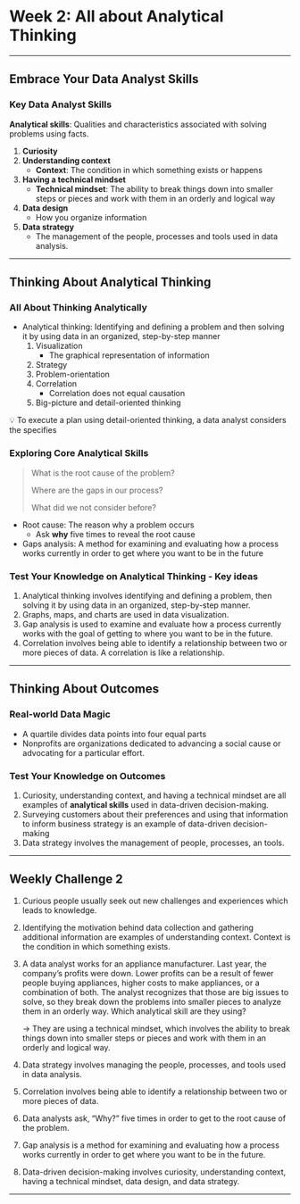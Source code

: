 # Week 2: All about Analytical Thinking

---

## Embrace Your Data Analyst Skills

### Key Data Analyst Skills

**Analytical skills**: Qualities and characteristics associated with solving problems using facts.

1. **Curiosity**
2. **Understanding context**
    - **Context**: The condition in which something exists or happens
3. **Having a technical mindset**
    - **Technical mindset**: The ability to break things down into smaller steps or pieces and work with them in an orderly and logical way
4. **Data design**
    - How you organize information
5. **Data strategy**
    - The management of the people, processes and tools used in data analysis.

---

## Thinking About Analytical Thinking

### All About Thinking Analytically

- Analytical thinking: Identifying and defining a problem and then solving it by using data in an organized, step-by-step manner
    1. Visualization
        - The graphical representation of information
    2. Strategy
    3. Problem-orientation
    4. Correlation
        - Correlation does not equal causation
    5. Big-picture and detail-oriented thinking

<aside>
💡 To execute a plan using detail-oriented thinking, a data analyst considers the specifies

</aside>

### Exploring Core Analytical Skills

> What is the root cause of the problem?
> 
> 
> Where are the gaps in our process?
> 
> What did we not consider before?
> 
- Root cause: The reason why a problem occurs
    - Ask ************why************ five times to reveal the root cause
- Gaps analysis: A method for examining and evaluating how a process works currently in order to get where you want to be in the future

### Test Your Knowledge on Analytical Thinking - Key ideas

1. Analytical thinking involves identifying and defining a problem, then solving it by using data in an organized, step-by-step manner.
2. Graphs, maps, and charts are used in data visualization.
3. Gap analysis is used to examine and evaluate how a process currently works with the goal of getting to where you want to be in the future.
4. Correlation involves being able to identify a relationship between two or more pieces of data. A correlation is like a relationship.

---

## Thinking About Outcomes

### Real-world Data Magic

- A quartile divides data points into four equal parts
- Nonprofits are organizations dedicated to advancing a social cause or advocating for a particular effort.

### Test Your Knowledge on Outcomes

1. Curiosity, understanding context, and having a technical mindset are all examples of **analytical skills** used in data-driven decision-making.
2. Surveying customers about their preferences and using that information to inform business strategy is an example of data-driven decision-making
3. Data strategy involves the management of people, processes, an tools.

---

## Weekly Challenge 2

1. Curious people usually seek out new challenges and experiences which leads to knowledge.
2. Identifying the motivation behind data collection and gathering additional information are examples of understanding context. Context is the condition in which something exists.
3. A data analyst works for an appliance manufacturer. Last year, the company’s profits were down. Lower profits can be a result of fewer people buying appliances, higher costs to make appliances, or a combination of both. The analyst recognizes that those are big issues to solve, so they break down the problems into smaller pieces to analyze them in an orderly way. Which analytical skill are they using?
    
    → They are using a technical mindset, which involves the ability to break things down into smaller steps or pieces and work with them in an orderly and logical way.
    
4. Data strategy involves managing the people, processes, and tools used in data analysis.
5. Correlation involves being able to identify a relationship between two or more pieces of data.
6. Data analysts ask, “Why?” five times in order to get to the root cause of the problem.
7. Gap analysis is a method for examining and evaluating how a process works currently in order to get where you want to be in the future.
8. Data-driven decision-making involves curiosity, understanding context, having a technical mindset, data design, and data strategy.

---